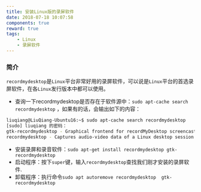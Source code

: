 ```yaml
---
title: 安装Linux版的录屏软件
date: 2018-07-18 10:07:58
components: true
reward: true
tags:
	- Linux
	- 录屏软件
---
```


### 简介

`recordmydesktop`是`Linux`平台非常好用的录屏软件，可以说是`Linux`平台的首选录屏软件，在各`Linux`发行版本中都可以使用。

<!-- more -->

- 查询一下recordmydesktop是否存在于软件源中：`sudo apt-cache search recordmydesktop` ，如果有的话，会输出如下的内容：
```bash
liuqiang@LiuQiang-Ubuntu16:~$ sudo apt-cache search recordmydesktop
[sudo] liuqiang 的密码： 
gtk-recordmydesktop - Graphical frontend for recordMyDesktop screencast tool
recordmydesktop - Captures audio-video data of a Linux desktop session

```
- 安装录屏和录音软件：`sudo apt-get install recordmydesktop gtk-recordmydesktop`
- 启动程序：按下`super`键，输入`recordmydesktop`查找我们刚才安装的录屏软件.
- 卸载程序：执行命令`sudo apt autoremove recordmydesktop  gtk-recordmydesktop `

